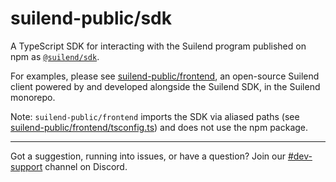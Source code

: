 # suilend-public/sdk

A TypeScript SDK for interacting with the Suilend program published on npm as [`@suilend/sdk`](https://www.npmjs.com/package/@suilend/sdk).

For examples, please see [suilend-public/frontend](https://github.com/solendprotocol/suilend-public/tree/HEAD/frontend), an open-source Suilend client powered by and developed alongside the Suilend SDK, in the Suilend monorepo.

Note: `suilend-public/frontend` imports the SDK via aliased paths (see [suilend-public/frontend/tsconfig.ts](https://github.com/solendprotocol/suilend-public/tree/HEAD/frontend/tsconfig.json)) and does not use the npm package.

---

Got a suggestion, running into issues, or have a question? Join our [#dev-support](https://discord.com/channels/1202984617087598622/1238023733403193385) channel on Discord.
